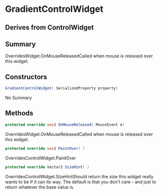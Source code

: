 # GradientControlWidget

## Derives from ControlWidget

## Summary

OverridesWidget.OnMouseReleasedCalled when mouse is released over this widget.
## Constructors

```c#
GradientControlWidget( SerializedProperty property) 
```
No Summary
## Methods

```c#
protected override void OnMouseReleased( MouseEvent e) 
```
OverridesWidget.OnMouseReleasedCalled when mouse is released over this widget.
```c#
protected override void PaintOver( ) 
```
OverridesControlWidget.PaintOver
```c#
protected override Vector2 SizeHint( ) 
```
OverridesControlWidget.SizeHintShould return the size this widget really wants to be if it can its way. The default
is that you don't care - and just to return whatever the base value is.
